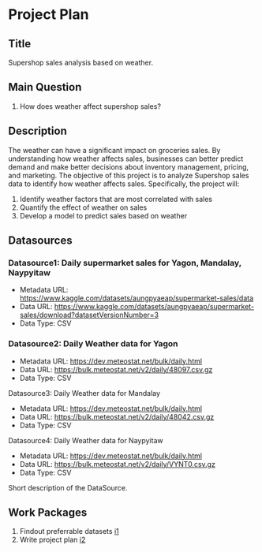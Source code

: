 # Project Plan

## Title
Supershop sales analysis based on weather.


## Main Question

<!-- Think about one main question you want to answer based on the data. -->
1. How does weather affect supershop sales?

## Description

The weather can have a significant impact on groceries sales. By understanding how weather affects sales, 
businesses can better predict demand and make better decisions about inventory management, pricing, and marketing. 
The objective of this project is to analyze Supershop sales data to identify how weather affects sales. 
Specifically, the project will:

1. Identify weather factors that are most correlated with sales
2. Quantify the effect of weather on sales
3. Develop a model to predict sales based on weather



## Datasources

<!-- Describe each datasources you plan to use in a section. Use the prefic "DatasourceX" where X is the id of the datasource. -->
### Datasource1: Daily supermarket sales for Yagon, Mandalay, Naypyitaw
* Metadata URL: https://www.kaggle.com/datasets/aungpyaeap/supermarket-sales/data
* Data URL: https://www.kaggle.com/datasets/aungpyaeap/supermarket-sales/download?datasetVersionNumber=3
* Data Type: CSV

### Datasource2: Daily Weather data for Yagon
* Metadata URL: https://dev.meteostat.net/bulk/daily.html
* Data URL: https://bulk.meteostat.net/v2/daily/48097.csv.gz
* Data Type: CSV

Datasource3: Daily Weather data for Mandalay
* Metadata URL: https://dev.meteostat.net/bulk/daily.html
* Data URL: https://bulk.meteostat.net/v2/daily/48042.csv.gz
* Data Type: CSV

Datasource4: Daily Weather data for Naypyitaw
* Metadata URL: https://dev.meteostat.net/bulk/daily.html
* Data URL: https://bulk.meteostat.net/v2/daily/VYNT0.csv.gz
* Data Type: CSV

Short description of the DataSource.

## Work Packages

<!-- List of work packages ordered sequentially, each pointing to an issue with more details. -->

1. Findout preferrable datasets [i1]
2. Write project plan [i2]

[i1]: https://github.com/islam15-8789/made-template/issues/1
[i2]: https://github.com/islam15-8789/made-template/issues/2